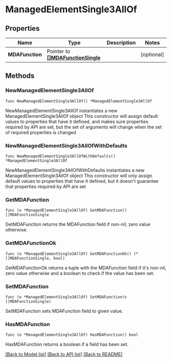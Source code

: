 # ManagedElementSingle3AllOf

## Properties

Name | Type | Description | Notes
------------ | ------------- | ------------- | -------------
**MDAFunction** | Pointer to [**[]MDAFunctionSingle**](MDAFunctionSingle.md) |  | [optional] 

## Methods

### NewManagedElementSingle3AllOf

`func NewManagedElementSingle3AllOf() *ManagedElementSingle3AllOf`

NewManagedElementSingle3AllOf instantiates a new ManagedElementSingle3AllOf object
This constructor will assign default values to properties that have it defined,
and makes sure properties required by API are set, but the set of arguments
will change when the set of required properties is changed

### NewManagedElementSingle3AllOfWithDefaults

`func NewManagedElementSingle3AllOfWithDefaults() *ManagedElementSingle3AllOf`

NewManagedElementSingle3AllOfWithDefaults instantiates a new ManagedElementSingle3AllOf object
This constructor will only assign default values to properties that have it defined,
but it doesn't guarantee that properties required by API are set

### GetMDAFunction

`func (o *ManagedElementSingle3AllOf) GetMDAFunction() []MDAFunctionSingle`

GetMDAFunction returns the MDAFunction field if non-nil, zero value otherwise.

### GetMDAFunctionOk

`func (o *ManagedElementSingle3AllOf) GetMDAFunctionOk() (*[]MDAFunctionSingle, bool)`

GetMDAFunctionOk returns a tuple with the MDAFunction field if it's non-nil, zero value otherwise
and a boolean to check if the value has been set.

### SetMDAFunction

`func (o *ManagedElementSingle3AllOf) SetMDAFunction(v []MDAFunctionSingle)`

SetMDAFunction sets MDAFunction field to given value.

### HasMDAFunction

`func (o *ManagedElementSingle3AllOf) HasMDAFunction() bool`

HasMDAFunction returns a boolean if a field has been set.


[[Back to Model list]](../README.md#documentation-for-models) [[Back to API list]](../README.md#documentation-for-api-endpoints) [[Back to README]](../README.md)


